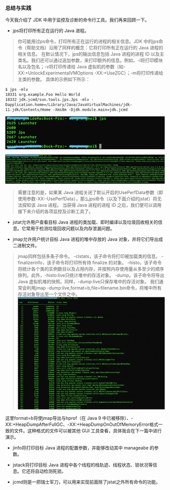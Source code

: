 ### 总结与实践
今天我介绍了 JDK 中用于监控及诊断的命令行工具。我们再来回顾一下。

- jps将打印所有正在运行的 Java 进程。
> 你可能用过ps命令，打印所有正在运行的进程的相关信息。JDK 中的jps命令（帮助文档）沿用了同样的概念：它将打印所有正在运行的 Java 进程的相关信息。
  在默认情况下，jps的输出信息包括 Java 进程的进程 ID 以及主类名。我们还可以通过追加参数，来打印额外的信息。例如，-l将打印模块名以及包名；-v将打印传递给 Java 虚拟机的参数（如-XX:+UnlockExperimentalVMOptions -XX:+UseZGC）；-m将打印传递给主类的参数。
  具体的示例如下所示：
  ```text
  $ jps -mlv
  18331 org.example.Foo Hello World
  18332 jdk.jcmd/sun.tools.jps.Jps -mlv -Dapplication.home=/Library/Java/JavaVirtualMachines/jdk-11.jdk/Contents/Home -Xms8m -Djdk.module.main=jdk.jcmd
```

![](../../99-【img】/java-core/01-jps.png)

![](../../99-【img】/java-core/02-jps-mlv.jpg)



> 需要注意的是，如果某 Java 进程关闭了默认开启的UsePerfData参数（即使用参数-XX:-UsePerfData），那么jps命令（以及下面介绍的jstat）将无法探知该 Java 进程。
当获得 Java 进程的进程 ID 之后，我们便可以调用接下来介绍的各项监控及诊断工具了。

- jstat允许用户查看目标 Java 进程的类加载、即时编译以及垃圾回收相关的信息。它常用于检测垃圾回收问题以及内存泄漏问题。


- jmap允许用户统计目标 Java 进程的堆中存放的 Java 对象，并将它们导出成二进制文件。
>jmap同样包括多条子命令。
 -clstats，该子命令将打印被加载类的信息。
 -finalizerinfo，该子命令将打印所有待 finalize 的对象。
 -histo，该子命令将统计各个类的实例数目以及占用内存，并按照内存使用量从多至少的顺序排列。此外，-histo:live只统计堆中的存活对象。
 -dump，该子命令将导出 Java 虚拟机堆的快照。同样，-dump:live只保存堆中的存活对象。
 我们通常会利用jmap -dump:live,format=b,file=filename.bin命令，将堆中所有存活对象导出至一个文件之中。
![](../../99-【img】/java-core/03-jmap.png)
 
 这里format=b将使jmap导出与hprof（在 Java 9 中已被移除）、-XX:+HeapDumpAfterFullGC、-XX:+HeapDumpOnOutOfMemoryError格式一致的文件。这种格式的文件可以被其他 GUI 工具查看，具体我会在下一篇中进行演示。

- jinfo将打印目标 Java 进程的配置参数，并能够改动其中 manageabe 的参数。

- jstack将打印目标 Java 进程中各个线程的栈轨迹、线程状态、锁状况等信息。它还将自动检测死锁。

- jcmd则是一把瑞士军刀，可以用来实现前面除了jstat之外所有命令的功能。